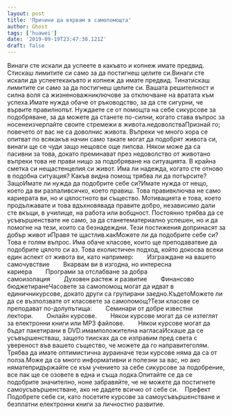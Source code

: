 ```yaml
---
layout: post
title: 'Причини да вярвам в самопомощта'
author: Ghost
tags: ['huawei']
date: '2019-09-19T23:47:38.121Z'
draft: false
---
```


Винаги сте искали да успеете в какъвто и копнеж имате предвид. Стискаш лимитите си само за да постигнеш целите си.Винаги сте искали да успеетекакъвто и копнеж да имате предвид. Тинатискаш лимитите си само за да постигнеш целите си. Вашата решителност и силна воля са жизненоважниключове за отключване на вратата към успеха.Имате нужда обаче от ръководство, за да сте сигурни, че вървите правилнопът. Нуждаете се от помощта на себе сикурсове за подобряване, за да можете да станете по-силни, когато става въпрос за носенеизчерпайте своите стремежи в живота.недоволстваПризнай го; повечето от вас не са доволнис живота. Въпреки че много хора се опитват по всякакъв начин само такате могат да подобрят живота си, винаги ще се чуди защо нещовсе още липсва. Някои може да са пасивни за това, докато преминават през недоволство от животано въпреки това не прави нищо за подобряване на ситуацията. В крайна сметка си нещастенцелия си живот. Има ли надежда, когато сте отново в подобна ситуация? Какъв видна помощ трябва ли да потърсите?ЗащоИмате ли нужда да подобрите себе си?Имате нужда от нещо, което да ви разпаливсичко, което правиш. Това правивключва не само кариерата ви, но и цялостното ви същество. Мотивацията е това, което продължавате и това вдъхновявада правите добро, независимо дали сте вкъщи, в училище, на работа или вобщност. Постоянно трябва да се усъвършенствате не само, за да станетематериално успешен, но и да помогне на тези, които са безнадеждни. Тези постижения допринасят за добър живот иПравя те щастлив.какМожете ли да подобрите себе си?Това е голям въпрос. Има обаче класове, които ще преподаватвие да подобрите цялото си аз. Това ехолистичен подход, който докосва всеки един аспект от живота ви, като например:        Изграждане на вашето самочувствие        Вкарвам ви в изгодна, но интересна кариера        Програми за отслабване за добра самоизолация        Духовен растеж и развитие        Финансово бюджетиранеЧасовете за самопомощ могат да идват в единичникурсове, докато други са групирани заедно.КъдетоМожете ли да се възползвате от класовете за самопомощ?Тези класове се преподават по-долупътища:        Семинари от добре известни лектори.        Онлайн курсове.        Някои курсове могат да се изтеглят за електронни книги или MP3 файлове.        Някои курсове могат да бъдат пакетирани в DVD.имамположителна нагласаИскаше да се усъвършенстваш, защото тиисках да се изправим пред света с увереност във вашето същество, че можете да го направитеголям. Трябва да имате оптимистична аураиначе тези курсове няма да са от полза.Може да са много информативни и полезни за вас, но ако няматепридържайте се към учението за себе сикурсове за подобрение, все пак ще се озовете в една и съща лодка.Опитайте се да се подобрите значително, ноне забравяйте, че не можете да постигнете самоусъвършенстване, ако не дадете всичко от себе си.    Префект Подобрете себе си, като посетите курсове за самоусъвършенстване и безплатни електронни книги за личностно развитие.

